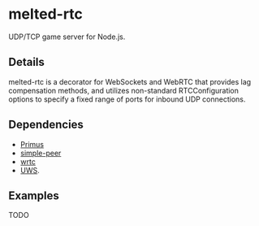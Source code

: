 # melted-rtc
UDP/TCP game server for Node.js.


## Details

melted-rtc is a decorator for WebSockets and WebRTC that provides lag compensation methods, and utilizes non-standard RTCConfiguration options to specify a fixed range of ports for inbound UDP connections.


## Dependencies

* [Primus](https://github.com/primus/primus)
* [simple-peer](https://github.com/feross/simple-peer)
* [wrtc](https://github.com/js-platform/node-webrtc)
* [UWS](https://github.com/uNetworking/uWebSockets).


## Examples

TODO
